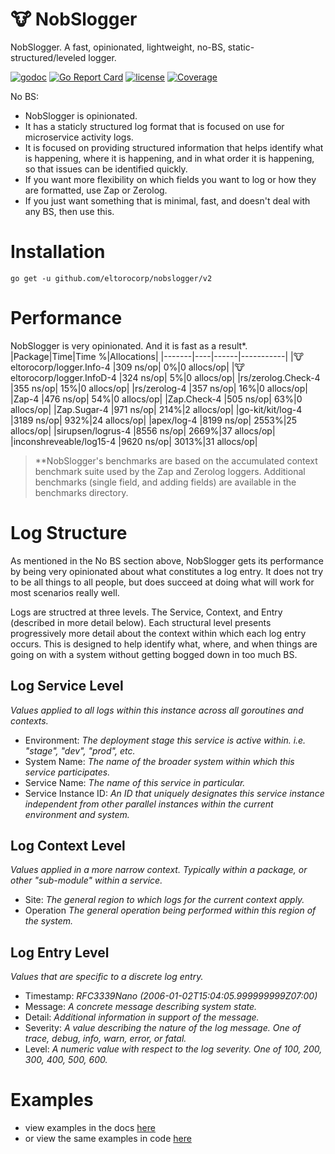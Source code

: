 # :cow: NobSlogger 
NobSlogger. A fast, opinionated, lightweight, no-BS, static-structured/leveled logger.

[![godoc](http://img.shields.io/badge/godoc-reference-blue.svg?style=flat)](https://pkg.go.dev/github.com/eltorocorp/nobslogger/v2/logger)
[![Go Report Card](https://goreportcard.com/badge/github.com/eltorocorp/nobslogger/v2)](https://goreportcard.com/report/github.com/eltorocorp/nobslogger/v2)
[![license](http://img.shields.io/badge/license-MIT-red.svg?style=flat)](https://raw.githubusercontent.com/eltorocorp/nobslogger/master/LICENSE)
[![Coverage](http://gocover.io/_badge/github.com/eltorocorp/nobslogger/v2/logger)](http://gocover.io/github.com/eltorocorp/nobslogger/logger/v2)

No BS:
 - NobSlogger is opinionated. 
 - It has a staticly structured log format that is focused on use for microservice activity logs.
 - It is focused on providing structured information that helps identify what is happening, where it is happening, and in what order it is happening, so that issues can be identified quickly.
 - If you want more flexibility on which fields you want to log or how they are formatted, use Zap or Zerolog.
 - If you just want something that is minimal, fast, and doesn't deal with any BS, then use this.

# Installation

`go get -u github.com/eltorocorp/nobslogger/v2`

# Performance

NobSlogger is very opinionated. And it is fast as a result\*.
|Package|Time|Time %|Allocations|
|-------|----|------|-----------|
|:cow: eltorocorp/logger.Info-4 |309  ns/op|    0%|0  allocs/op|
|:cow: eltorocorp/logger.InfoD-4         |324  ns/op|    5%|0  allocs/op|
|rs/zerolog.Check-4       |355  ns/op|   15%|0  allocs/op|
|rs/zerolog-4             |357  ns/op|   16%|0  allocs/op|
|Zap-4         |476  ns/op|   54%|0  allocs/op|
|Zap.Check-4   |505  ns/op|   63%|0  allocs/op|
|Zap.Sugar-4   |971  ns/op|  214%|2  allocs/op|
|go-kit/kit/log-4         |3189  ns/op|  932%|24  allocs/op|
|apex/log-4    |8199  ns/op| 2553%|25  allocs/op|
|sirupsen/logrus-4        |8556  ns/op| 2669%|37  allocs/op|
|inconshreveable/log15-4  |9620  ns/op| 3013%|31  allocs/op|

> *\*NobSlogger's benchmarks are based on the accumulated context benchmark suite used by the Zap and Zerolog loggers. Additional benchmarks (single field, and adding fields) are available in the benchmarks directory. 

# Log Structure
As mentioned in the No BS section above, NobSlogger gets its performance by being very opinionated about what constitutes a log entry. It does not try to be all things to all people, but does succeed at doing what will work for most scenarios really well.

Logs are structred at three levels. The Service, Context, and Entry (described in more detail below).
Each structural level presents progressively more detail about the context within which each log entry occurs. This is designed to help identify what, where, and when things are going on with a system without getting bogged down in too much BS.

## Log Service Level
*Values applied to all logs within this instance across all goroutines and contexts.*
- Environment: *The deployment stage this service is active within. i.e. "stage", "dev", "prod", etc.*
- System Name: *The name of the broader system within which this service participates.*
- Service Name: *The name of this service in particular.*
- Service Instance ID: *An ID that uniquely designates this service instance independent from other parallel instances within the current environment and system.*

## Log Context Level
*Values applied in a more narrow context. Typically within a package, or other "sub-module" within a service.*

- Site: *The general region to which logs for the current context apply.*
- Operation *The general operation being performed within this region of the system.*

## Log Entry Level
*Values that are specific to a discrete log entry.*

- Timestamp: *RFC3339Nano (2006-01-02T15:04:05.999999999Z07:00)*
- Message: *A concrete message describing system state.*
- Detail: *Additional information in support of the message.*
- Severity: *A value describing the nature of the log message. One of trace, debug, info, warn, error, or fatal.*
- Level: *A numeric value with respect to the log severity. One of 100, 200, 300, 400, 500, 600.*

# Examples

- view examples in the docs [here](https://pkg.go.dev/github.com/eltorocorp/nobslogger/v2/logger#pkg-examples)
- or view the same examples in code [here](v2/logger/examples_test.go)